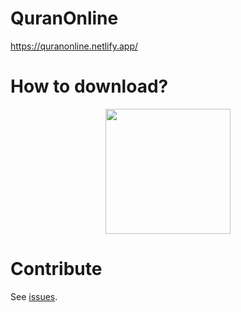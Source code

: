 # QuranOnline
https://quranonline.netlify.app/

# How to download?  
<p>
<p align="center">
  <img src="https://github.com/SaidRH/QuranOnline/blob/master/images/howtodownload.gif" width="200">  
<p>
  
# Contribute  

See [issues](https://github.com/SaidRH/QuranOnline/issues).

